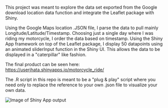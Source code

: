 This project was meant to explore the data set exported from the Google download location data function and integrate the Leaflet package with Shiny. 

Using the Google Maps location .JSON file, I parse the data to pull mainly Longitude/Latitude/Timestamp. Choosing just a single day where I was riding my motorcycle, I order the data based on timestamp. Using the Shiny App framework on top of the Leaflet package, I display 50 datapoints using an animated sliderInput function in the Shiny UI. This allows the data to be displayed in a "caterpillar" like fashion. 

The final product can be seen here: https://userjhata.shinyapps.io/motorcycle_ride/

The .R script in this repo is meant to be a "plug & play" script where you need only to replace the reference to your own .json file to visualize your own data.

![Image of Shiny App output](https://github.com/userjhata/google-location-data-plus-shiny-leaflet-mapping/blob/master/google_data_mapping.PNG)
